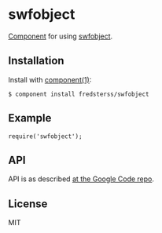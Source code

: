 # swfobject

[Component](https://github.com/component/component) for using [swfobject](https://code.google.com/p/swfobject/).

## Installation

Install with [component(1)](http://component.io):

```
$ component install fredsterss/swfobject
```

## Example

```
require('swfobject');
```

## API

API is as described [at the Google Code repo](https://code.google.com/p/swfobject/wiki/api).

## License

MIT
